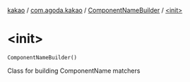 [kakao](../../index.md) / [com.agoda.kakao](../index.md) / [ComponentNameBuilder](index.md) / [&lt;init&gt;](.)

# &lt;init&gt;

`ComponentNameBuilder()`

Class for building ComponentName matchers

